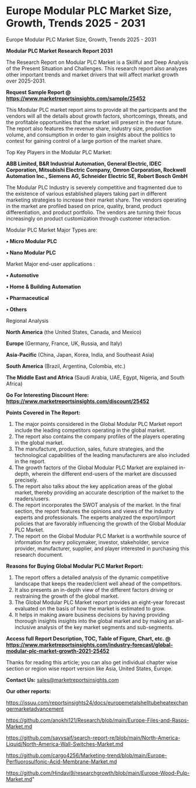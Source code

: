 # Europe Modular PLC Market Size, Growth, Trends 2025 - 2031
Europe Modular PLC Market Size, Growth, Trends 2025 - 2031

<strong>Modular PLC Market Research Report 2031</strong>

The Research Report on Modular PLC Market is a Skillful and Deep Analysis of the Present Situation and Challenges. This research report also analyzes other important trends and market drivers that will affect market growth over 2025-2031.

<strong>Request Sample Report @ <a href=https://www.marketreportsinsights.com/sample/25452>https://www.marketreportsinsights.com/sample/25452</a></strong>

This Modular PLC market report aims to provide all the participants and the vendors will all the details about growth factors, shortcomings, threats, and the profitable opportunities that the market will present in the near future. The report also features the revenue share, industry size, production volume, and consumption in order to gain insights about the politics to contest for gaining control of a large portion of the market share.

Top Key Players in the Modular PLC Market:

<strong>ABB Limited, B&R Industrial Automation, General Electric, IDEC Corporation, Mitsubishi Electric Company, Omron Corporation, Rockwell Automation Inc., Siemens AG, Schneider Electric SE, Robert Bosch GmbH</strong>

The Modular PLC Industry is severely competitive and fragmented due to the existence of various established players taking part in different marketing strategies to increase their market share. The vendors operating in the market are profiled based on price, quality, brand, product differentiation, and product portfolio. The vendors are turning their focus increasingly on product customization through customer interaction.

Modular PLC Market Major Types are:

<strong>• Micro Modular PLC

• Nano Modular PLC</strong>

Market Major end-user applications :

<strong>• Automotive

• Home & Building Automation

• Pharmaceutical

• Others</strong>

Regional Analysis

</u><strong><b>North America</b></strong> (the United States, Canada, and Mexico)

<strong><b>Europe </b></strong>(Germany, France, UK, Russia, and Italy)

<strong><b>Asia-Pacific</b></strong> (China, Japan, Korea, India, and Southeast Asia)

<strong><b>South America</b></strong> (Brazil, Argentina, Colombia, etc.)

<strong><b>The Middle East and Africa</b></strong> (Saudi Arabia, UAE, Egypt, Nigeria, and South Africa)

<strong>Go For Interesting Discount Here: <a href=https://www.marketreportsinsights.com/discount/25452>https://www.marketreportsinsights.com/discount/25452</a></strong>

<strong>Points Covered in The Report:</strong>
<ol>
  <li>The major points considered in the Global Modular PLC Market report include the leading competitors operating in the global market.</li>
  <li>The report also contains the company profiles of the players operating in the global market.</li>
  <li>The manufacture, production, sales, future strategies, and the technological capabilities of the leading manufacturers are also included in the report.</li>
  <li>The growth factors of the Global Modular PLC Market are explained in-depth, wherein the different end-users of the market are discussed precisely.</li>
  <li>The report also talks about the key application areas of the global market, thereby providing an accurate description of the market to the readers/users.</li>
  <li>The report incorporates the SWOT analysis of the market. In the final section, the report features the opinions and views of the industry experts and professionals. The experts analyzed the export/import policies that are favorably influencing the growth of the Global Modular PLC Market.</li>
  <li>The report on the Global Modular PLC Market is a worthwhile source of information for every policymaker, investor, stakeholder, service provider, manufacturer, supplier, and player interested in purchasing this research document.</li>
</ol>
<strong>Reasons for Buying Global Modular PLC Market Report:</strong>

<ol>
  <li>The report offers a detailed analysis of the dynamic competitive landscape that keeps the reader/client well ahead of the competitors.</li>
  <li>It also presents an in-depth view of the different factors driving or restraining the growth of the global market.</li>
  <li>The Global Modular PLC Market report provides an eight-year forecast evaluated on the basis of how the market is estimated to grow.</li>
  <li>It helps in making aware business decisions by having providing thorough insights insights into the global market and by making an all-inclusive analysis of the key market segments and sub-segments.</li>
</ol>
<strong>Access full Report Description, TOC, Table of Figure, Chart, etc. @ <a href=https://www.marketreportsinsights.com/industry-forecast/global-modular-plc-market-growth-2021-25452>https://www.marketreportsinsights.com/industry-forecast/global-modular-plc-market-growth-2021-25452</a></strong>


Thanks for reading this article; you can also get individual chapter wise section or region wise report version like Asia, United States, Europe.

<strong>Contact Us:</strong>
sales@marketreportsinsights.com

<strong>Our other reports:</strong>

<a href=https://issuu.com/reportsinsights24/docs/europemetalshelltubeheatexchangermarketadvancement>https://issuu.com/reportsinsights24/docs/europemetalshelltubeheatexchangermarketadvancement</a>

<a href=https://github.com/anokhi121/Research/blob/main/Europe-Files-and-Rasps-Market.md>https://github.com/anokhi121/Research/blob/main/Europe-Files-and-Rasps-Market.md</a>

<a href=https://github.com/sayysaif/search-report-re/blob/main/North-America-Liquid/North-America-Wall-Switches-Market.md>https://github.com/sayysaif/search-report-re/blob/main/North-America-Liquid/North-America-Wall-Switches-Market.md</a>

<a href=https://github.com/cargo4256/Marketing-trend/blob/main/Europe-Perfluorosulfonic-Acid-Membrane-Market.md>https://github.com/cargo4256/Marketing-trend/blob/main/Europe-Perfluorosulfonic-Acid-Membrane-Market.md</a>

<a href=https://github.com/Hindavi9/researchgrowth/blob/main/Europe-Wood-Pulp-Market.md>https://github.com/Hindavi9/researchgrowth/blob/main/Europe-Wood-Pulp-Market.md</a>"
